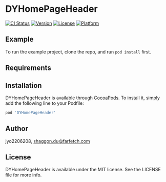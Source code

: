 # DYHomePageHeader

[![CI Status](http://img.shields.io/travis/jyo2206208/DYHomePageHeader.svg?style=flat)](https://travis-ci.org/jyo2206208/DYHomePageHeader)
[![Version](https://img.shields.io/cocoapods/v/DYHomePageHeader.svg?style=flat)](http://cocoapods.org/pods/DYHomePageHeader)
[![License](https://img.shields.io/cocoapods/l/DYHomePageHeader.svg?style=flat)](http://cocoapods.org/pods/DYHomePageHeader)
[![Platform](https://img.shields.io/cocoapods/p/DYHomePageHeader.svg?style=flat)](http://cocoapods.org/pods/DYHomePageHeader)

## Example

To run the example project, clone the repo, and run `pod install` first.

## Requirements

## Installation

DYHomePageHeader is available through [CocoaPods](http://cocoapods.org). To install
it, simply add the following line to your Podfile:

```ruby
pod 'DYHomePageHeader'
```

## Author

jyo2206208, shaggon.du@farfetch.com

## License

DYHomePageHeader is available under the MIT license. See the LICENSE file for more info.

